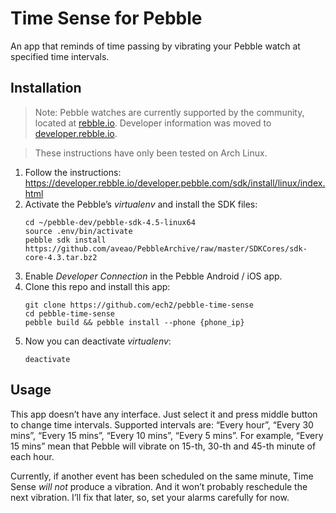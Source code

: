 Time Sense for Pebble
=================

An app that reminds of time passing by vibrating your Pebble watch at specified
time intervals.

## Installation

> Note: Pebble watches are currently supported by the community, located at
> [rebble.io](http://rebble.io). Developer information was moved to
> [developer.rebble.io](https://developer.rebble.io/developer.pebble.com/index.html).

> These instructions have only been tested on Arch Linux.

1. Follow the instructions:
   https://developer.rebble.io/developer.pebble.com/sdk/install/linux/index.html
2. Activate the Pebble’s *virtualenv* and install the SDK files:
   ```
   cd ~/pebble-dev/pebble-sdk-4.5-linux64
   source .env/bin/activate
   pebble sdk install https://github.com/aveao/PebbleArchive/raw/master/SDKCores/sdk-core-4.3.tar.bz2
   ```
3. Enable *Developer Connection* in the Pebble Android / iOS app.
4. Clone this repo and install this app:
   ```
   git clone https://github.com/ech2/pebble-time-sense
   cd pebble-time-sense
   pebble build && pebble install --phone {phone_ip}
   ```
5. Now you can deactivate *virtualenv*:
   ```
   deactivate
   ```

## Usage

This app doesn’t have any interface. Just select it and press middle button to
change time intervals. Supported intervals are: “Every hour”, “Every 30 mins”,
“Every 15 mins”, “Every 10 mins”, “Every 5 mins”. For example, “Every 15 mins”
mean that Pebble will vibrate on 15-th, 30-th and 45-th minute of each hour.

Currently, if another event has been scheduled on the same minute, Time Sense
*will not* produce a vibration. And it won’t probably reschedule the next
vibration. I’ll fix that later, so, set your alarms carefully for now.

